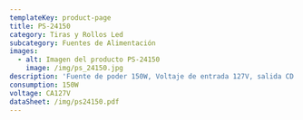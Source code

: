 ```yaml
---
templateKey: product-page
title: PS-24150
category: Tiras y Rollos Led
subcategory: Fuentes de Alimentación
images:
  - alt: Imagen del producto PS-24150
    image: /img/ps_24150.jpg
description: 'Fuente de poder 150W, Voltaje de entrada 127V, salida CD 24V. Uso interior.'
consumption: 150W
voltage: CA127V
dataSheet: /img/ps24150.pdf
---
```


